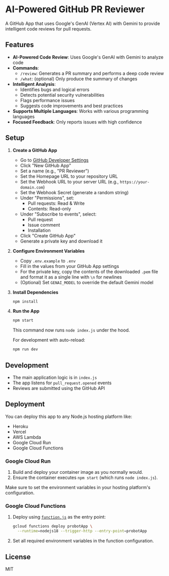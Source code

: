 # AI-Powered GitHub PR Reviewer

A GitHub App that uses Google's GenAI (Vertex AI) with Gemini to provide intelligent code reviews for pull requests.

## Features

- **AI-Powered Code Review**: Uses Google's GenAI with Gemini to analyze code
- **Commands**:
  - `/review`: Generates a PR summary and performs a deep code review
  - `/what`: (optional) Only produce the summary of changes
- **Intelligent Analysis**:
  - Identifies bugs and logical errors
  - Detects potential security vulnerabilities
  - Flags performance issues
  - Suggests code improvements and best practices
- **Supports Multiple Languages**: Works with various programming languages
- **Focused Feedback**: Only reports issues with high confidence

## Setup

1. **Create a GitHub App**
   - Go to [GitHub Developer Settings](https://github.com/settings/apps)
   - Click "New GitHub App"
   - Set a name (e.g., "PR Reviewer")
   - Set the Homepage URL to your repository URL
   - Set the Webhook URL to your server URL (e.g., `https://your-domain.com`)
   - Set the Webhook Secret (generate a random string)
   - Under "Permissions", set:
     - Pull requests: Read & Write
     - Contents: Read-only
   - Under "Subscribe to events", select:
     - Pull request
     - Issue comment
     - Installation
   - Click "Create GitHub App"
   - Generate a private key and download it

2. **Configure Environment Variables**
   - Copy `.env.example` to `.env`
   - Fill in the values from your GitHub App settings
   - For the private key, copy the contents of the downloaded `.pem` file and format it as a single line with `\n` for newlines
   - (Optional) Set `GENAI_MODEL` to override the default Gemini model

3. **Install Dependencies**
   ```bash
   npm install
   ```

4. **Run the App**
   ```bash
   npm start
   ```
   This command now runs `node index.js` under the hood.

   For development with auto-reload:
   ```bash
   npm run dev
   ```

## Development

- The main application logic is in `index.js`
- The app listens for `pull_request.opened` events
- Reviews are submitted using the GitHub API

## Deployment

You can deploy this app to any Node.js hosting platform like:
- Heroku
- Vercel
- AWS Lambda
- Google Cloud Run
- Google Cloud Functions

### Google Cloud Run

1. Build and deploy your container image as you normally would.
2. Ensure the container executes `npm start` (which runs `node index.js`).

Make sure to set the environment variables in your hosting platform's configuration.

### Google Cloud Functions

1. Deploy using [`function.js`](function.js) as the entry point:
   ```bash
   gcloud functions deploy probotApp \
     --runtime=nodejs18 --trigger-http --entry-point=probotApp
   ```
2. Set all required environment variables in the function configuration.


## License

MIT

